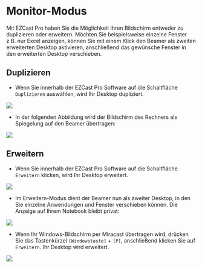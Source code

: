 # Monitor-Modus

Mit EZCast Pro haben Sie die Möglichkeit Ihren Bildschirm entweder zu duplizieren oder erweitern. Möchten Sie beispielsweise einzelne Fenster z.B. nur Excel anzeigen, können Sie mit einem Klick den Beamer als zweiten erweiterten Desktop aktivieren, anschließend das gewünsche Fenster in den erweiterten Desktop verschieben.


## Duplizieren

* Wenn Sie innerhalb der EZCast Pro Software auf die Schaltfläche `Duplizieren` auswählen, wird Ihr Desktop dupliziert.

![](/assets/img/mac-windows_mirror.png)

* In der folgenden Abbildung wird der Bildschirm des Rechners als Spiegelung auf den Beamer übertragen:

![](/assets/img/clone.desktop.png)

## Erweitern

* Wenn Sie innerhalb der EZCast Pro Software auf die Schaltfläche `Erweitern` klicken, wird Ihr Desktop erweitert.

![](/assets/img/mac-windows_extend.png)

* Im Erweitern-Modus dient der Beamer nun als zweiter Desktop, in den Sie einzelne Anwendungen und Fenster verschieben können. Die Anzeige auf Ihrem Notebook bleibt privat:

![](/assets/img/extended.desktop.png)

* Wenn Ihr Windows-Bildschirm per Miracast übertragen wird, drücken Sie das Tastenkürzel `[Windowstaste]` + `[P]`, anschließend klicken Sie auf `Erweitern`. Ihr Desktop wird erweitert.

![](/assets/img/displayswitch.jpg)